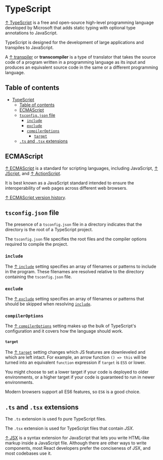 # TypeScript

[↑ TypeScript](https://www.typescriptlang.org) is a free and open-source high-level programming language developed by Microsoft that adds static typing with optional type annotations to JavaScript.

TypeScript is designed for the development of large applications and transpiles to JavaScript.

A [↑ transpiler](https://en.wikipedia.org/wiki/Source-to-source_compiler) or **transcompiler** is a type of translator that takes the source code of a program written in a programming language as its input and produces an equivalent source code in the same or a different programming language.

## Table of contents

- [TypeScript](#typescript)
  - [Table of contents](#table-of-contents)
  - [ECMAScript](#ecmascript)
  - [`tsconfig.json` file](#tsconfigjson-file)
    - [`include`](#include)
    - [`exclude`](#exclude)
    - [`compilerOptions`](#compileroptions)
      - [`target`](#target)
  - [`.ts` and `.tsx` extensions](#ts-and-tsx-extensions)

## ECMAScript

[↑ ECMAScript](https://en.wikipedia.org/wiki/ECMAScript) is a standard for scripting languages, including JavaScript, [↑ JScript](https://en.wikipedia.org/wiki/JScript), and [↑ ActionScript](https://en.wikipedia.org/wiki/ActionScript).

It is best known as a JavaScript standard intended to ensure the interoperability of web pages across different web browsers.

[↑ ECMAScript version history](https://en.wikipedia.org/wiki/ECMAScript_version_history).

## `tsconfig.json` file

The presence of a `tsconfig.json` file in a directory indicates that the directory is the root of a TypeScript project.

The `tsconfig.json` file specifies the root files and the compiler options required to compile the project.

### `include`

The [↑ `include`](https://www.typescriptlang.org/tsconfig#include) setting specifies an array of filenames or patterns to include in the program. These filenames are resolved relative to the directory containing the `tsconfig.json` file.

### `exclude`

The [↑ `exclude`](https://www.typescriptlang.org/tsconfig#exclude) setting specifies an array of filenames or patterns that should be skipped when resolving [`include`](#include).

### `compilerOptions`

The [↑ `compilerOptions`](https://www.typescriptlang.org/tsconfig#compilerOptions) setting makes up the bulk of TypeScript's configuration and it covers how the language should work.

#### `target`

The [↑ `target`](https://www.typescriptlang.org/tsconfig#target) setting changes which JS features are downleveled and which are left intact. For example, an arrow function `() => this` will be turned into an equivalent `function` expression if `target` is `ES5` or lower.

You might choose to set a lower target if your code is deployed to older environments, or a higher target if your code is guaranteed to run in newer environments.

Modern browsers support all ES6 features, so `ES6` is a good choice.

## `.ts` and `.tsx` extensions

The `.ts` extension is used fo pure TypeScript files.

The `.tsx` extension is used for TypeScript files that contain *JSX*.

[↑ JSX](https://react.dev/learn/writing-markup-with-jsx) is a syntax extension for JavaScript that lets you write HTML-like markup inside a JavaScript file. Although there are other ways to write components, most React developers prefer the conciseness of JSX, and most codebases use it.